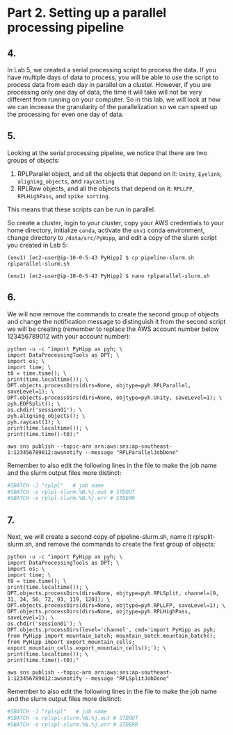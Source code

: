 # Part 2. Setting up a parallel processing pipeline

## 4.
In Lab 5, we created a serial processing script to process the data. If you have multiple days of data to process, you will be able to use the script to process data from each day in parallel on a cluster. However, if you are processing only one day of data, the time it will take will not be very different from running on your computer. So in this lab, we will look at how we can increase the granularity of the parallelization so we can speed up the processing for even one day of data.

## 5.
Looking at the serial processing pipeline, we notice that there are two groups of objects:
1. RPLParallel object, and all the objects that depend on it: `Unity`, `Eyelink`, `aligning_objects`, and `raycasting`
2. RPLRaw objects, and all the objects that depend on it: `RPLLFP`, `RPLHighPass`, and `spike sorting`. 

This means that these scripts can be run in parallel. 

So create a cluster, login to your cluster, copy your AWS credentials to your home directory, initialize `conda`, activate the `env1` conda environment, change directory to `/data/src/PyHipp`, and edit a copy of the slurm script you created in Lab 5:

```shell
(env1) [ec2-user@ip-10-0-5-43 PyHipp] $ cp pipeline-slurm.sh rplparallel-slurm.sh

(env1) [ec2-user@ip-10-0-5-43 PyHipp] $ nano rplparallel-slurm.sh
```

## 6.
We will now remove the commands to create the second group of objects and change the notification message to distinguish it from the second script we will be creating (remember to replace the AWS account number below 123456789012 with your account number):

```shell
python -u -c "import PyHipp as pyh; \
import DataProcessingTools as DPT; \
import os; \
import time; \
t0 = time.time(); \
print(time.localtime()); \
DPT.objects.processDirs(dirs=None, objtype=pyh.RPLParallel, saveLevel=1); \
DPT.objects.processDirs(dirs=None, objtype=pyh.Unity, saveLevel=1); \
pyh.EDFSplit(); \
os.chdir('session01'); \
pyh.aligning_objects(); \
pyh.raycast(1); \
print(time.localtime()); \
print(time.time()-t0);"

aws sns publish --topic-arn arn:aws:sns:ap-southeast-1:123456789012:awsnotify --message "RPLParallelJobDone"
```

Remember to also edit the following lines in the file to make the job name and the slurm output files more distinct:

```bash
#SBATCH -J "rplpl"   # job name
#SBATCH -o rplpl-slurm.%N.%j.out # STDOUT
#SBATCH -e rplpl-slurm.%N.%j.err # STDERR
```

## 7.
Next, we will create a second copy of pipeline-slurm.sh, name it rplsplit-slurm.sh, and remove the commands to create the first group of objects:

```shell
python -u -c "import PyHipp as pyh; \
import DataProcessingTools as DPT; \
import os; \
import time; \
t0 = time.time(); \
print(time.localtime()); \
DPT.objects.processDirs(dirs=None, objtype=pyh.RPLSplit, channel=[9, 31, 34, 56, 72, 93, 119, 120]); \
DPT.objects.processDirs(dirs=None, objtype=pyh.RPLLFP, saveLevel=1); \
DPT.objects.processDirs(dirs=None, objtype=pyh.RPLHighPass, saveLevel=1); \
os.chdir('session01'); \
DPT.objects.processDirs(level='channel', cmd='import PyHipp as pyh; from PyHipp import mountain_batch; mountain_batch.mountain_batch(); from PyHipp import export_mountain_cells; export_mountain_cells.export_mountain_cells();'); \
print(time.localtime()); \
print(time.time()-t0);"

aws sns publish --topic-arn arn:aws:sns:ap-southeast-1:123456789012:awsnotify --message "RPLSplitJobDone"
```

Remember to also edit the following lines in the file to make the job name and the slurm output files more distinct:

```bash
#SBATCH -J "rplspl"   # job name
#SBATCH -o rplspl-slurm.%N.%j.out # STDOUT
#SBATCH -e rplspl-slurm.%N.%j.err # STDERR
```

